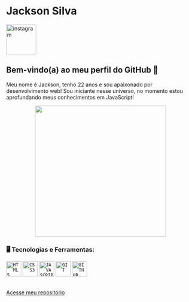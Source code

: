 # Jackson Silva

<a href="https://www.instagram.com/jacks0n_ss/">
    <img  width="80px" src="https://cdn-icons-png.flaticon.com/512/3955/3955024.png" alt="instagram">
</a>

<!--
<img align="left" width="80px" src="https://i.ibb.co/qkGSp1D/instagram.png" alt="instagram" style="vertical-align:top;">
<img align="left" width="80px" src="https://i.ibb.co/ZcFHDpv/twitter.png" alt="twitter" style="vertical-align:top;">
<img width="80px" src="https://i.ibb.co/RyZx12b/linkedin.png" alt="linkedin" style="vertical-align:top;">
-->

## Bem-vindo(a) ao meu perfil do GitHub 👋

Meu nome é Jackson, tenho 22 anos e sou apaixonado por desenvolvimento web! Sou iniciante nesse universo, no momento estou aprofundando meus conhecimentos em JavaScript!


<p align="center">
  <img src="https://super.abril.com.br/wp-content/uploads/2016/09/super_imggato_digitando_0.gif" width="350">
</p>

### 🖥️ Tecnologias e Ferramentas:

<code><img width="40px" src="https://cdn.jsdelivr.net/gh/devicons/devicon/icons/html5/html5-original-wordmark.svg" title = "HTML5"/></code>
<code><img width="40px" src="https://cdn.jsdelivr.net/gh/devicons/devicon/icons/css3/css3-original-wordmark.svg" title = "CSS3"/></code>
<code><img width="40px" src="https://cdn.jsdelivr.net/gh/devicons/devicon/icons/javascript/javascript-original.svg" title = "JAVASCRIPT"/></code>
<code><img width="40px" src="https://cdn.jsdelivr.net/gh/devicons/devicon/icons/git/git-original.svg" title = "GIT"/></code>
<code><img width="40px" src="https://cdn.jsdelivr.net/gh/devicons/devicon/icons/github/github-original.svg" title = "GITHUB"/></code>

<br>
<a href="https://github.com/jacks0nsilva?tab=repositories"> Acesse meu repositório </a>
<br>

